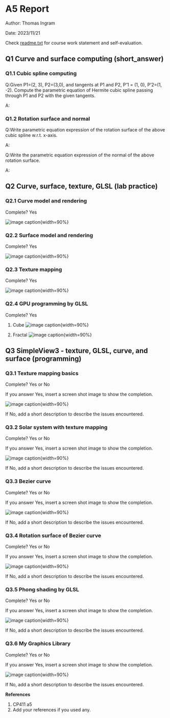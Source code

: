 # A5 Report

Author: Thomas Ingram 

Date: 2023/11/21

Check [readme.txt](readme.txt) for course work statement and self-evaluation. 
  
## Q1 Curve and surface computing (short_answer)


### Q1.1 Cubic spline computing
Q:Given P1=(2, 3), P2=(3,0), and tangents at P1 and P2, P’1 = (1, 0), P’2=(1, -2). Compute the parametric equation of Hermite cubic spline passing through P1 and P2 with the given tangents.

A:

### Q1.2 Rotation surface and normal
Q:Write parametric equation expression of the rotation surface of the above cubic spline w.r.t. x-axis.

A:

Q:Write the parametric equation expression of the normal of the above rotation surface.

A:

## Q2 Curve, surface, texture, GLSL (lab practice)


### Q2.1 Curve model and rendering 

Complete? Yes

![image caption](images/curve.png){width=90%}

### Q2.2 Surface model and rendering 

Complete? Yes 

![image caption](images/model.png){width=90%}

### Q2.3 Texture mapping 

Complete? Yes 

![image caption](images/texture.png){width=90%}

### Q2.4 GPU programming by GLSL 

Complete? Yes

1) Cube
![image caption](images/demo.png){width=90%}

2) Fractal 
![image caption](images/demo.png){width=90%}

## Q3 SimpleView3 - texture, GLSL, curve, and surface (programming)


### Q3.1 Texture mapping basics

Complete? Yes or No 

If you answer Yes, insert a screen shot image to show the completion.

![image caption](images/demo.png){width=90%}

If No,  add a short description to describe the issues encountered.


### Q3.2 Solar system with texture mapping

Complete? Yes or No 

If you answer Yes, insert a screen shot image to show the completion.

![image caption](images/demo.png){width=90%}

If No,  add a short description to describe the issues encountered.


### Q3.3 Bezier curve

Complete? Yes or No 

If you answer Yes, insert a screen shot image to show the completion.

![image caption](images/demo.png){width=90%}

If No,  add a short description to describe the issues encountered.


### Q3.4 Rotation surface of Bezier curve

Complete? Yes or No 

If you answer Yes, insert a screen shot image to show the completion.

![image caption](images/demo.png){width=90%}

If No,  add a short description to describe the issues encountered.


### Q3.5 Phong shading by GLSL

Complete? Yes or No 

If you answer Yes, insert a screen shot image to show the completion.

![image caption](images/demo.png){width=90%}

If No,  add a short description to describe the issues encountered.


### Q3.6 My Graphics Library

Complete? Yes or No 

If you answer Yes, insert a screen shot image to show the completion.

![image caption](images/demo.png){width=90%}

If No,  add a short description to describe the issues encountered.




**References**

1. CP411 a5
2. Add your references if you used any. 
